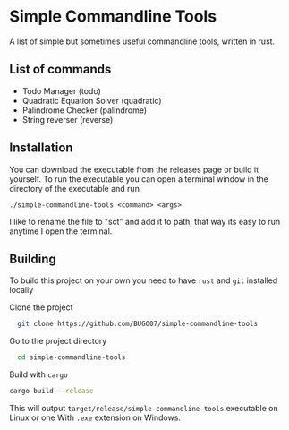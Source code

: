 # Simple Commandline Tools

A list of simple but sometimes useful commandline tools, written in rust.


## List of commands

- Todo Manager (todo)
- Quadratic Equation Solver (quadratic)
- Palindrome Checker (palindrome)
- String reverser (reverse)


## Installation

You can download the executable from the releases page or build it yourself. To run the executable you can open a terminal window in the directory of the executable and run
```
./simple-commandline-tools <command> <args>
```
I like to rename the file to "sct" and add it to path, that way its easy to run anytime I open the terminal.
## Building

To build this project on your own you need to have `rust` and `git` installed locally

Clone the project

```bash
  git clone https://github.com/BUGO07/simple-commandline-tools
```

Go to the project directory

```bash
  cd simple-commandline-tools
```

Build with `cargo`

```bash
cargo build --release
```

This will output `target/release/simple-commandline-tools` executable on Linux or one With `.exe` extension on Windows.